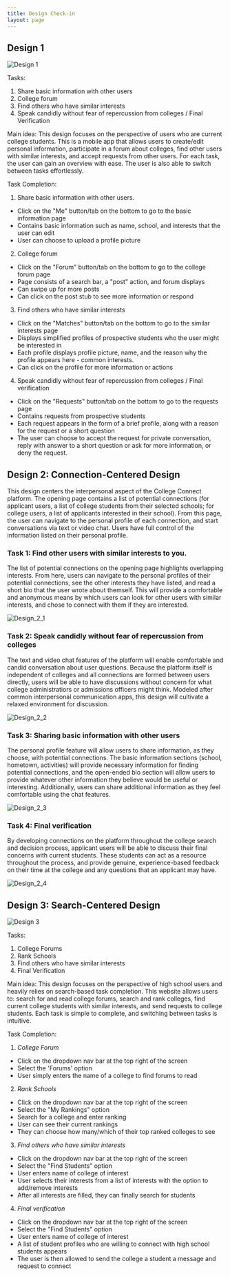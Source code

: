 ```yaml
---
title: Design Check-in
layout: page
---
```


## Design 1
![Design 1](/img/sketch_wei.png)

Tasks:
1.  Share basic information with other users
2.  College forum
3.  Find others who have similar interests
4.  Speak candidly without fear of repercussion from colleges /  Final Verification

Main idea:
This design focuses on the perspective of users who are current college students.  This is a mobile app that allows users to create/edit personal information, participate in a forum about colleges, find other users with similar interests, and accept requests from other users.  For each task, the user can gain an overview with ease.  The user is also able to switch between tasks effortlessly.

Task Completion:
1.  Share basic information with other users.
  *  Click on the "Me" button/tab on the bottom to go to the basic information page
  *  Contains basic information such as name, school, and interests that the user can edit
  *  User can choose to upload a profile picture

2. College forum
  *  Click on the "Forum" button/tab on the bottom to go to the college forum page
  *  Page consists of a search bar, a "post" action, and forum displays 
  *  Can swipe up for more posts
  *  Can click on the post stub to see more information or respond

3.  Find others who have similar interests
  *  Click on the "Matches" button/tab on the bottom to go to the similar interests page
  *  Displays simplified profiles of prospective students who the user might be interested in
  *  Each profile displays profile picture, name, and the reason why the profile appears here - common interests.
  *  Can click on the profile for more information or actions

4. Speak candidly without fear of repercussion from colleges / Final verification
  *  Click on the "Requests" button/tab on the bottom to go to the requests page
  *  Contains requests from prospective students
  *  Each request appears in the form of a brief profile, along with a reason for the request or a short question
  *  The user can choose to accept the request for private conversation, reply with answer to a short question or ask for more information, or deny the request. 


## Design 2: Connection-Centered Design

This design centers the interpersonal aspect of the College Connect platform.  The opening page contains a list of potential connections (for applicant users, a list of college students from their selected schools; for college users, a list of applicants interested in their school).  From this page, the user can navigate to the personal profile of each connection, and start conversations via text or video chat.  Users have full control of the information listed on their personal profile.

### Task 1: Find other users with similar interests to you.

The list of potential connections on the opening page highlights overlapping interests.  From here, users can navigate to the personal profiles of their potential connections, see the other interests they have listed, and read a short bio that the user wrote about themself.  This will provide a comfortable and anonymous means by which users can look for other users with similar interests, and chose to connect with them if they are interested.

![Design_2_1](/img/dm_t1.png)

### Task 2: Speak candidly without fear of repercussion from colleges

The text and video chat features of the platform will enable comfortable and candid conversation about user questions.  Because the platform itself is independent of colleges and all connections are formed between users directly, users will be able to have discussions without concern for what college administratiors or admissions officers might think.  Modeled after common interpersonal communication apps, this design will cultivate a relaxed environment for discussion.

![Design_2_2](/img/dm_t2.png)

### Task 3: Sharing basic information with other users

The personal profile feature will allow users to share information, as they choose, with potential connections.  The basic information sections (school, hometown, activities) will provide necessary information for finding potential connections, and the open-ended bio section will allow users to provide whatever other information they believe would be useful or interesting.  Additionally, users can share additional information as they feel comfortable using the chat features.

![Design_2_3](/img/dm_t3.png)

### Task 4: Final verification

By developing connections on the platform throughout the college search and decision process, applicant users will be able to discuss their final concerns with current students.  These students can act as a resource throughout the process, and provide genuine, experience-based feedback on their time at the college and any questions that an applicant may have.

![Design_2_4](/img/dm_t4.png)


## Design 3: Search-Centered Design
![Design 3](/img/dm_t5.png)

Tasks:
1.  College Forums
2.  Rank Schools
3.  Find others who have similar interests
4.  Final Verification

Main idea:
This design focuses on the perspective of high school users and heavily relies on search-based task completion. This website allows users to: search for and read college forums, search and rank colleges, find current college students with similar interests, and send requests to college students. Each task is simple to complete, and switching between tasks is intuitive.

Task Completion:
1. _College Forum_
  *  Click on the dropdown nav bar at the top right of the screen
  *  Select the 'Forums' option
  *  User simply enters the name of a college to find forums to read

2. _Rank Schools_
  *  Click on the dropdown nav bar at the top right of the screen
  *  Select the "My Rankings" option
  *  Search for a college and enter ranking 
  *  User can see their current rankings
  *  They can choose how many/which of their top ranked colleges to see

3.  _Find others who have similar interests_
  *  Click on the dropdown nav bar at the top right of the screen
  *  Select the "Find Students" option
  *  User enters name of college of interest
  *  User selects their interests from a list of interests with the option to add/remove interests
  *  After all interests are filled, they can finally search for students

4. _Final verification_
  *  Click on the dropdown nav bar at the top right of the screen
  *  Select the "Find Students" option
  *  User enters name of college of interest
  *  A list of student profiles who are willing to connect with high school students appears
  *  The user is then allowed to send the college a student a message and request to connect
